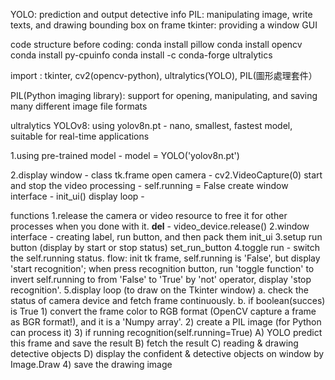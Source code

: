 YOLO: prediction and output detective info
PIL: manipulating image, write texts, and drawing bounding box on frame
tkinter: providing a window GUI

code structure
before coding:
conda install pillow
conda install opencv
conda install py-cpuinfo
conda install -c conda-forge ultralytics

import : tkinter, cv2(opencv-python), ultralytics(YOLO), PIL(圖形處理套件）

PIL(Python imaging library):
support for opening, manipulating, and saving many different image file formats
  
ultralytics YOLOv8:
using yolov8n.pt - nano, smallest, fastest model, suitable for real-time applications

1.using pre-trained model - model = YOLO('yolov8n.pt') 

2.display window - class tk.frame
  open camera - cv2.VideoCapture(0)
  start and stop the video processing - self.running = False 
  create window interface - init_ui()
  display loop - 

functions
  1.release the camera or video resource to free it for other processes when you done with it. 
    __del__ - video_device.release()
  2.window interface - creating label, run button, and then pack them
    init_ui
  3.setup run button (display by start or stop status)
    set_run_button
  4.toggle run - switch the self.running status.
                  flow: 
                  init tk frame, self.running is 'False', but display 'start recognition'; 
                  when press recognition button, run 'toggle function' to invert self.running to from 'False' to 'True' by 'not' operator, display 'stop recognition'.
  5.display loop (to draw on the Tkinter window)
    a. check the status of camera device and fetch frame continuously.
    b. if boolean(succes) is True 
      1) convert the frame color to RGB format (OpenCV capture a frame as BGR format!), and it is a 'Numpy array'.
      2) create a PIL image (for Python can process it)
      3) if running recognition(self.running=True)
        A) YOLO predict this frame and save the result
        B) fetch the result 
        C) reading & drawing detective objects 
        D) display the confident & detective objects on window by Image.Draw
      4) save the drawing image
        
     
                      
